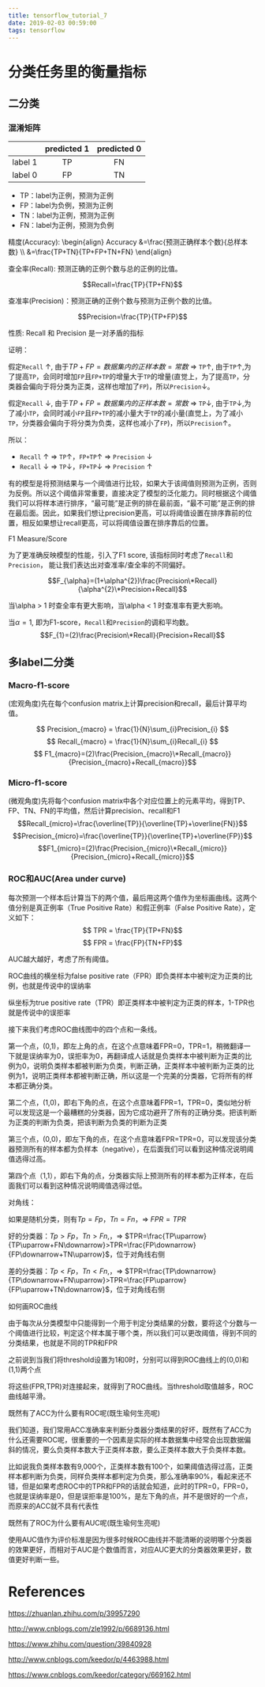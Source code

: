 ```yaml
---
title: tensorflow_tutorial_7
date: 2019-02-03 00:59:00
tags: tensorflow
---
```


# 分类任务里的衡量指标

## 二分类

### 混淆矩阵

| |predicted 1| predicted 0|
|:---|:---:|:---:|
|label 1|TP|FN|
|label 0|FP|TN|

+ TP：label为正例，预测为正例
+ FP：label为负例，预测为正例
+ TN：label为正例，预测为正例
+ FN：label为正例，预测为负例


精度(Accuracy):
\begin{align}
Accuracy &=\frac{预测正确样本个数}{总样本数} \\\\
&=\frac{TP+TN}{TP+FP+TN+FN} 
\end{align}

查全率(Recall): 预测正确的正例个数与总的正例的比值。

$$Recall=\frac{TP}{TP+FN}$$

查准率(Precision)：预测正确的正例个数与预测为正例个数的比值。

$$Precision=\frac{TP}{TP+FP}$$

性质: Recall 和 Precision 是一对矛盾的指标

证明： 

假定`Recall` $\uparrow$, 由于$TP+FP=数据集内的正样本数=常数$ $\Rightarrow$ `TP`$\uparrow$, 由于`TP`$\uparrow$,为了提高`TP`，会同时增加`FP`且`FP+TP`的增量大于`TP`的增量(直觉上，为了提高`TP`，分类器会偏向于将分类为正类，这样也增加了`FP`)，所以`Precision`$\downarrow$。

假定`Recall` $\downarrow$, 由于$TP+FP=数据集内的正样本数=常数$ $\Rightarrow$ `TP`$\downarrow$, 由于`TP`$\downarrow$,为了减小`TP`，会同时减小`FP`且`FP+TP`的减小量大于`TP`的减小量(直觉上，为了减小`TP`，分类器会偏向于将分类为负类，这样也减小了`FP`)，所以`Precision`$\uparrow$。

所以：

+ `Recall` $\uparrow$ $\Rightarrow$ `TP`$\uparrow$，`FP+TP`$\uparrow$ $\Rightarrow$ `Precision` $\downarrow$
+ `Recall` $\downarrow$ $\Rightarrow$ `TP`$\downarrow$，`FP+TP`$\downarrow$ $\Rightarrow$ `Precision` $\uparrow$

有的模型是将预测结果与一个阈值进行比较，如果大于该阈值则预测为正例，否则为反例。所以这个阈值非常重要，直接决定了模型的泛化能力。同时根据这个阈值我们可以将样本进行排序，“最可能”是正例的排在最前面，“最不可能”是正例的排在最后面。因此，如果我们想让precision更高，可以将阈值设置在排序靠前的位置，相反如果想让recall更高，可以将阈值设置在排序靠后的位置。

F1 Measure/Score

为了更准确反映模型的性能，引入了F1 score, 该指标同时考虑了`Recall`和`Precision`， 能让我们表达出对查准率/查全率的不同偏好。

$$F_{\alpha}=(1+\alpha^{2})\frac{Precision\*Recall}{\alpha^{2}\*Precision+Recall}$$

当\alpha > 1 时查全率有更大影响，当\alpha < 1 时查准率有更大影响。

当$\alpha=1$, 即为F1-score，`Recall`和`Precision`的调和平均数。
$$F_{1}=(2)\frac{Precision\*Recall}{Precision+Recall}$$

## 多label二分类

### Macro-f1-score
(宏观角度)先在每个confusion matrix上计算precision和recall，最后计算平均值。

$$ Precision_{macro} = \frac{1}{N}\sum_{i}Precision_{i} $$
$$ Recall_{macro} = \frac{1}{N}\sum_{i}Recall_{i} $$
$$ F1_{macro}=(2)\frac{Precision_{macro}\*Recall_{macro}}{Precision_{macro}+Recall_{macro}}$$

### Micro-f1-score
(微观角度)先将每个confusion matrix中各个对应位置上的元素平均，得到TP、FP、TN、FN的平均值，然后计算precision、recall和F1
$$Recall_{micro}=\frac{\overline{TP}}{\overline{TP}+\overline{FN}}$$
$$Precision_{micro}=\frac{\overline{TP}}{\overline{TP}+\overline{FP}}$$
$$F1_{micro}=(2)\frac{Precision_{micro}\*Recall_{micro}}{Precision_{micro}+Recall_{micro}}$$

### ROC和AUC(Area under curve)

每次预测一个样本后计算当下的两个值，最后用这两个值作为坐标画曲线。这两个值分别是真正例率（True Positive Rate）和假正例率（False Positive Rate），定义如下：
$$ TPR = \frac{TP}{TP+FN}$$
$$ FPR = \frac{FP}{TN+FP}$$

AUC越大越好，考虑了所有阈值。

ROC曲线的横坐标为false positive rate（FPR）即负类样本中被判定为正类的比例，也就是传说中的误纳率

   

纵坐标为true positive rate（TPR）即正类样本中被判定为正类的样本，1-TPR也就是传说中的误拒率

   

接下来我们考虑ROC曲线图中的四个点和一条线。

   

第一个点，(0,1)，即左上角的点，在这个点意味着FPR=0，TPR=1，稍微翻译一下就是误纳率为0，误拒率为0，再翻译成人话就是负类样本中被判断为正类的比例为0，说明负类样本都被判断为负类，判断正确，正类样本中被判断为正类的比例为1，说明正类样本都被判断正确，所以这是一个完美的分类器，它将所有的样本都正确分类。

   

第二个点，(1,0)，即右下角的点，在这个点意味着FPR=1，TPR=0，类似地分析可以发现这是一个最糟糕的分类器，因为它成功避开了所有的正确分类。把该判断为正类的判断为负类，把该判断为负类的判断为正类

   

第三个点，(0,0)，即左下角的点，在这个点意味着FPR=TPR=0，可以发现该分类器预测所有的样本都为负样本（negative），在后面我们可以看到这种情况说明阈值选得过高。

   

第四个点（1,1），即右下角的点，分类器实际上预测所有的样本都为正样本，在后面我们可以看到这种情况说明阈值选得过低。


对角线： 

如果是随机分类，则有$Tp=Fp$，$Tn=Fn$，$\Rightarrow$ $FPR=TPR$

好的分类器：$Tp>Fp$，$Tn>Fn$,，$\Rightarrow$ $TPR=\frac{TP\uparrow}{TP\uparrow+FN\downarrow}>TPR=\frac{FP\downarrow}{FP\downarrow+TN\uparrow}$，位于对角线右侧

差的分类器：$Tp<Fp$，$Tn<Fn$,，$\Rightarrow$ $TPR=\frac{TP\downarrow}{TP\downarrow+FN\uparrow}>TPR=\frac{FP\uparrow}{FP\uparrow+TN\downarrow}$，位于对角线右侧



如何画ROC曲线

   

由于每次从分类模型中只能得到一个用于判定分类结果的分数，要将这个分数与一个阈值进行比较，判定这个样本属于哪个类，所以我们可以更改阈值，得到不同的分类结果，也就是不同的TPR和FPR

   

之前说到当我们将threshold设置为1和0时，分别可以得到ROC曲线上的(0,0)和(1,1)两个点

   

将这些(FPR,TPR)对连接起来，就得到了ROC曲线。当threshold取值越多，ROC曲线越平滑。

   

既然有了ACC为什么要有ROC呢(既生瑜何生亮呢)

   

我们知道，我们常用ACC准确率来判断分类器分类结果的好坏，既然有了ACC为什么还需要ROC呢，很重要的一个因素是实际的样本数据集中经常会出现数据偏斜的情况，要么负类样本数大于正类样本数，要么正类样本数大于负类样本数。

   

比如说我负类样本数有9,000个，正类样本数有100个，如果阈值选得过高，正类样本都判断为负类，同样负类样本都判定为负类，那么准确率90%，看起来还不错，但是如果考虑ROC中的TPR和FPR的话就会知道，此时的TPR=0，FPR=0，也就是误纳率是0，但是误拒率是100%，是左下角的点，并不是很好的一个点，而原来的ACC就不具有代表性

   

既然有了ROC为什么要有AUC呢(既生瑜何生亮呢)

   

使用AUC值作为评价标准是因为很多时候ROC曲线并不能清晰的说明哪个分类器的效果更好，而相对于AUC是个数值而言，对应AUC更大的分类器效果更好，数值更好判断一些。


# References

https://zhuanlan.zhihu.com/p/39957290

http://www.cnblogs.com/zle1992/p/6689136.html

https://www.zhihu.com/question/39840928

http://www.cnblogs.com/keedor/p/4463988.html

https://www.cnblogs.com/keedor/category/669162.html